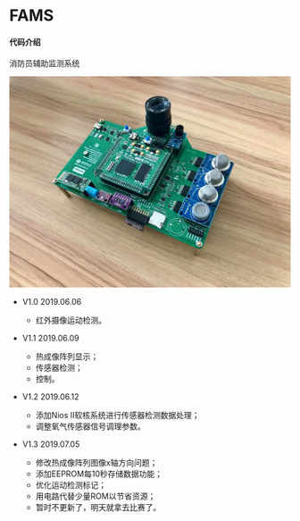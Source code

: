 # FAMS
#### 代码介绍
消防员辅助监测系统

![消防员辅助监测系统](https://raw.githubusercontent.com/Verdvana/FAMS/master/%E6%B6%88%E9%98%B2%E5%91%98%E8%BE%85%E5%8A%A9%E7%9B%91%E6%B5%8B%E7%B3%BB%E7%BB%9F.jpg)

* V1.0   2019.06.06
    * 红外摄像运动检测。

* V1.1   2019.06.09
    * 热成像阵列显示；
    * 传感器检测；
    * 控制。

* V1.2   2019.06.12
    * 添加Nios Ⅱ软核系统进行传感器检测数据处理；
    * 调整氧气传感器信号调理参数。

* V1.3   2019.07.05
    * 修改热成像阵列图像x轴方向问题；
    * 添加EEPROM每10秒存储数据功能；
    * 优化运动检测标记；
    * 用电路代替少量ROM以节省资源；
    * 暂时不更新了，明天就拿去比赛了。

